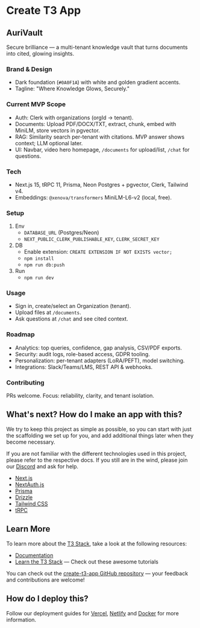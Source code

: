 # Create T3 App

## AuriVault

Secure brilliance — a multi-tenant knowledge vault that turns documents into cited, glowing insights.

### Brand & Design
- Dark foundation (`#0A0F1A`) with white and golden gradient accents.
- Tagline: "Where Knowledge Glows, Securely."

### Current MVP Scope
- Auth: Clerk with organizations (orgId → tenant).
- Documents: Upload PDF/DOCX/TXT, extract, chunk, embed with MiniLM, store vectors in pgvector.
- RAG: Similarity search per-tenant with citations. MVP answer shows context; LLM optional later.
- UI: Navbar, video hero homepage, `/documents` for upload/list, `/chat` for questions.

### Tech
- Next.js 15, tRPC 11, Prisma, Neon Postgres + pgvector, Clerk, Tailwind v4.
- Embeddings: `@xenova/transformers` MiniLM-L6-v2 (local, free).

### Setup
1. Env
   - `DATABASE_URL` (Postgres/Neon)
   - `NEXT_PUBLIC_CLERK_PUBLISHABLE_KEY`, `CLERK_SECRET_KEY`
2. DB
   - Enable extension: `CREATE EXTENSION IF NOT EXISTS vector;`
   - `npm install`
   - `npm run db:push`
3. Run
   - `npm run dev`

### Usage
- Sign in, create/select an Organization (tenant).
- Upload files at `/documents`.
- Ask questions at `/chat` and see cited context.

### Roadmap
- Analytics: top queries, confidence, gap analysis, CSV/PDF exports.
- Security: audit logs, role-based access, GDPR tooling.
- Personalization: per-tenant adapters (LoRA/PEFT), model switching.
- Integrations: Slack/Teams/LMS, REST API & webhooks.

### Contributing
PRs welcome. Focus: reliability, clarity, and tenant isolation.

## What's next? How do I make an app with this?

We try to keep this project as simple as possible, so you can start with just the scaffolding we set up for you, and add additional things later when they become necessary.

If you are not familiar with the different technologies used in this project, please refer to the respective docs. If you still are in the wind, please join our [Discord](https://t3.gg/discord) and ask for help.

- [Next.js](https://nextjs.org)
- [NextAuth.js](https://next-auth.js.org)
- [Prisma](https://prisma.io)
- [Drizzle](https://orm.drizzle.team)
- [Tailwind CSS](https://tailwindcss.com)
- [tRPC](https://trpc.io)

## Learn More

To learn more about the [T3 Stack](https://create.t3.gg/), take a look at the following resources:

- [Documentation](https://create.t3.gg/)
- [Learn the T3 Stack](https://create.t3.gg/en/faq#what-learning-resources-are-currently-available) — Check out these awesome tutorials

You can check out the [create-t3-app GitHub repository](https://github.com/t3-oss/create-t3-app) — your feedback and contributions are welcome!

## How do I deploy this?

Follow our deployment guides for [Vercel](https://create.t3.gg/en/deployment/vercel), [Netlify](https://create.t3.gg/en/deployment/netlify) and [Docker](https://create.t3.gg/en/deployment/docker) for more information.
